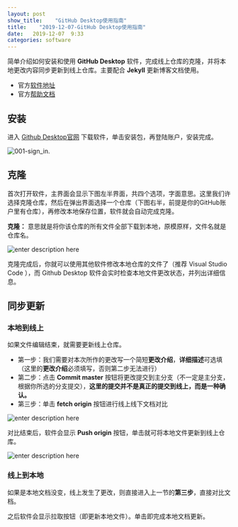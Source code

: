 ```yaml
---
layout: post
show_title:    "GitHub Desktop使用指南"
title:    "2019-12-07-GitHub Desktop使用指南"
date:   2019-12-07  9:33 
categories: software
---
```


简单介绍如何安装和使用 **GitHub Desktop** 软件，完成线上仓库的克隆，并将本地更改内容同步更新到线上仓库。主要配合 **Jekyll** 更新博客文档使用。

- 官方[软件地址](https://desktop.github.com/)
- 官方[帮助文档](https://help.github.com/en)

## 安装

进入 [Github Desktop官网](https://desktop.github.com/) 下载软件，单击安装包，再登陆账户，安装完成。

![001-sign_in.](https://LonlyPan.github.io/images/Posts/2019-12-07-GitHub_Desktop使用指南/001=sign_in.png)

## 克隆

首次打开软件，主界面会显示下图左半界面，共四个选项，字面意思。这里我们许选择克隆仓库，然后在弹出界面选择一个仓库（下图右半，前提是你的GitHub账户里有仓库），再修改本地保存位置，软件就会自动完成克隆。  

**克隆：** 意思就是将你该仓库的所有文件全部下载到本地，原模原样，文件名就是仓库名。

![enter description here](https://LonlyPan.github.io/images/Posts/2019-12-07-GitHub_Desktop使用指南/clone.png)

克隆完成后，你就可以使用其他软件修改本地仓库的文件了（推荐 Visual Studio Code ），而 Github Desktop 软件会实时检查本地文件更改状态，并列出详细信息。

## 同步更新

### 本地到线上

如果文件编辑结束，就需要更新线上仓库。

- 第一步：我们需要对本次所作的更改写一个简短**更改介绍**，**详细描述**可选填（这里的**更改介绍**必须填写，否则第二步无法进行）
- 第二步：点击 **Commit master** 按钮将更改提交到主分支（不一定是主分支，根据你所选的分支提交），**这里的提交并不是真正的提交到线上，而是一种确认。**
- 第三步：单击 **fetch origin** 按钮进行线上线下文档对比

![enter description here](https://LonlyPan.github.io/images/Posts/2019-12-07-GitHub_Desktop使用指南/003-change_file.png)

对比结束后，软件会显示 **Push origin** 按钮，单击就可将本地文件更新到线上仓库。

![enter description here](https://LonlyPan.github.io/images/Posts/2019-12-07-GitHub_Desktop使用指南/004-push.png)

### 线上到本地

如果是本地文档没变，线上发生了更改，则直接进入上一节的**第三步**，直接对比文档。

之后软件会显示拉取按钮（即更新本地文件）。单击即完成本地文档更新。